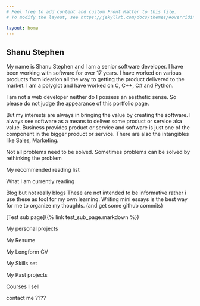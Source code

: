 ```yaml
---
# Feel free to add content and custom Front Matter to this file.
# To modify the layout, see https://jekyllrb.com/docs/themes/#overriding-theme-defaults

layout: home
---
```

## Shanu Stephen


My name is Shanu Stephen and I am a senior software developer. I have been working with software for over 17 years. 
I have worked on various products from ideation all the way to getting the product delivered to the market.
I am a polyglot and have worked on C, C++, C# and Python.

I am not a web developer neither do I possess an aesthetic sense. So please do not judge the appearance of this portfolio page.

But my interests are always in bringing the value by creating the software.
I always see software as a means to deliver some product or service aka value.
Business provides product or service and software is just one of the component in the bigger product or service.
There are also the intangibles like Sales, Marketing.

Not all problems need to be solved. Sometimes problems can be solved by rethinking the problem

My recommended reading list

What I am currently reading

Blog but not really blogs
These are not intended to be informative rather i use these as tool for my own learning.
Writing mini essays is the best way for me to organize my thoughts. (and get some github commits)

[Test sub page]({% link test_sub_page.markdown %})

My personal projects

My Resume

My Longform CV

My Skills set

My Past projects

Courses I sell

contact me ????
